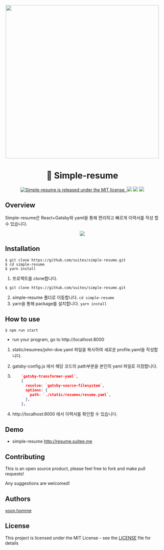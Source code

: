 <div align="middle">
    <img src="https://github.com/suites/simple-resume/raw/master/public/static/resume.png" height="500px">
</div>

<h1 align="center">🐤️ Simple-resume</h1>
<p align="center">
  	<a href="https://github.com/suites/simple-resume/LICENSE">
    	<img src="https://img.shields.io/badge/license-MIT-blue.svg" alt="Simple-resume is released under the MIT license." />
  	</a>
	<a href="https://github.com/suites/simple-resume"> <img src="https://badges.frapsoft.com/os/v1/open-source.svg?v=102"></a>
	<a href="https://github.com/suites/simple-resume"><img src="https://img.shields.io/badge/PRs-welcome-brightgreen.svg"></a>
	<a href="https://github.com/suites/simple-resume"><img src="https://img.shields.io/badge/release-v2.0.0-brightgreen.svg"></a>
</p>

## Overview
Simple-resume은 React+Gatsby와 yaml을 통해 편리하고 빠르게 이력서를 작성 할 수 있습니다.
<div align="middle">
    <img src="https://github.com/suites/simple-resume/raw/master/public/static/profile-yaml.png">
</div>

## Installation

```shell
$ git clone https://github.com/suites/simple-resume.git
$ cd simple-resume
$ yarn install
```

1. 프로젝트를 clone합니다. 
```shell
$ git clone https://github.com/suites/simple-resume.git
```
2. simple-resume 폴더로 이동합니다. `cd simple-resume`
3. yarn을 통해 package를 설치합니다. `yarn install`

## How to use
```shell
$ npm run start
```
- run your program, go to http://localhost:8000

1. static/resumes/john-doe.yaml 파일을 복사하여 새로운 profile.yaml을 작성합니다.

2. gatsby-config.js 에서 해당 코드의 path부분을 본인의 yaml 파일로 지정합니다.

3. ```json
       `gatsby-transformer-yaml`,
       {
         resolve: `gatsby-source-filesystem`,
         options: {
           path: `./static/resumes/resume.yaml`,
         },
       },
   ```

3. http://localhost:8000 에서 이력서를 확인할 수 있습니다.

## Demo
* simple-resume
<http://resume.suitee.me>


## Contributing

This is an open source product, please feel free to fork and make pull requests!

Any suggestions are welcomed!

## Authors

[yoon.homme](https://github.com/suites)

## License

This project is licensed under the MIT License - see the [LICENSE](LICENSE) file for details 